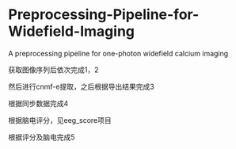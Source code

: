 # Preprocessing-Pipeline-for-Widefield-Imaging
A preprocessing pipeline for one-photon widefield calcium imaging

获取图像序列后依次完成1，2

然后进行cnmf-e提取，之后根据导出结果完成3

根据同步数据完成4

根据脑电评分，见eeg_score项目

根据评分及脑电完成5

